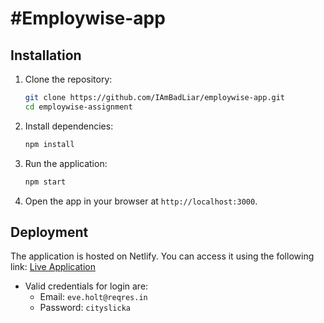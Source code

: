 # #Employwise-app





## Installation

1. Clone the repository:
   ```bash
   git clone https://github.com/IAmBadLiar/employwise-app.git
   cd employwise-assignment
   ```

2. Install dependencies:
   ```bash
   npm install
   ```

3. Run the application:
   ```bash
   npm start
   ```

4. Open the app in your browser at `http://localhost:3000`.

## Deployment

The application is hosted on Netlify. You can access it using the following link:
[Live Application](https://hilarious-peony-b33eee.netlify.app/)



- Valid credentials for login are:
  - Email: `eve.holt@reqres.in`
  - Password: `cityslicka`





